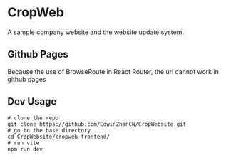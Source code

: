 # CropWeb
A sample company website and the website update system.

## Github Pages
Because the use of BrowseRoute in React Router, the url cannot work in github pages

## Dev Usage
```shell
# clone the repo
git clone https://github.com/EdwinZhanCN/CropWebsite.git
# go to the base directory
cd CropWebsite/cropweb-frontend/
# run vite
npm run dev
```
